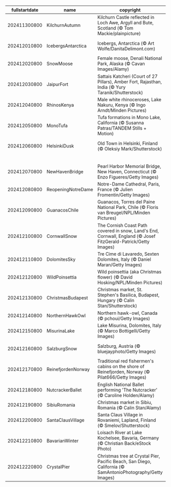 |fullstartdate|name|copyright|title|image|
|--|--|--|--|--|
202411300800|KilchurnAutumn|Kilchurn Castle reflected in Loch Awe, Argyll and Bute, Scotland (© Tom Mackie/plainpicture)|Reflecting Scotland's heritage|![](/en-US/2024/12/202411300800KilchurnAutumn.jpg)|
202412010800|IcebergsAntarctica|Icebergs, Antarctica (© Art Wolfe/DanitaDelimont.com)|Protecting the last great wilderness|![](/en-US/2024/12/202412010800IcebergsAntarctica.jpg)|
202412020800|SnowMoose|Female moose, Denali National Park, Alaska (© Cavan Images/Alamy)|A wild stare|![](/en-US/2024/12/202412020800SnowMoose.jpg)|
202412030800|JaipurFort|Sattais Katcheri (Court of 27 Pillars), Amber Fort, Rajasthan, India (© Yury Taranik/Shutterstock)|Pillars of the past|![](/en-US/2024/12/202412030800JaipurFort.jpg)|
202412040800|RhinosKenya|Male white rhinoceroses, Lake Nakuru, Kenya (© Ingo Arndt/Minden Pictures)|On the front line of extinction|![](/en-US/2024/12/202412040800RhinosKenya.jpg)|
202412050800|MonoTufa|Tufa formations in Mono Lake, California (© Susanna Patras/TANDEM Stills + Motion)|The rise of tufa|![](/en-US/2024/12/202412050800MonoTufa.jpg)|
202412060800|HelsinkiDusk|Old Town in Helsinki, Finland (© Oleksiy Mark/Shutterstock)|Happy birthday, Finland!|![](/en-US/2024/12/202412060800HelsinkiDusk.jpg)|
||||![](/en-US/2024/12/.jpg)|
202412070800|NewHavenBridge|Pearl Harbor Memorial Bridge, New Haven, Connecticut (© Enzo Figueres/Getty Images)|Remembering Pearl Harbor|![](/en-US/2024/12/202412070800NewHavenBridge.jpg)|
202412080800|ReopeningNotreDame|Notre-Dame Cathedral, Paris, France (© Julien Fromentin/Getty Images)|The comeback of Notre-Dame|![](/en-US/2024/12/202412080800ReopeningNotreDame.jpg)|
202412090800|GuanacosChile|Guanacos, Torres del Paine National Park, Chile (© Floris van Breugel/NPL/Minden Pictures)|Attitude and altitude|![](/en-US/2024/12/202412090800GuanacosChile.jpg)|
202412100800|CornwallSnow|The Cornish Coast Path covered in snow, Land's End, Cornwall, England (© Josef FitzGerald-Patrick/Getty Images)|The end? Not quite.|![](/en-US/2024/12/202412100800CornwallSnow.jpg)|
202412110800|DolomitesSky|Tre Cime di Lavaredo, Sexten Dolomites, Italy (© Daniel Maran/Getty Images)|The triumphant trio|![](/en-US/2024/12/202412110800DolomitesSky.jpg)|
202412120800|WildPoinsettia|Wild poinsettia (aka Christmas flower) (© David Hosking/NPL/Minden Pictures)|'Red-y' for the holidays|![](/en-US/2024/12/202412120800WildPoinsettia.jpg)|
202412130800|ChristmasBudapest|Christmas market, St. Stephen's Basilica, Budapest, Hungary (© Calin Stan/Shutterstock)|Advent at the basilica|![](/en-US/2024/12/202412130800ChristmasBudapest.jpg)|
202412140800|NorthernHawkOwl|Northern hawk-owl, Canada (© pchoui/Getty Images)|'Hoo' said that?|![](/en-US/2024/12/202412140800NorthernHawkOwl.jpg)|
202412150800|MisurinaLake|Lake Misurina, Dolomites, Italy (© Marco Bottigelli/Getty Images)|A lake of tears|![](/en-US/2024/12/202412150800MisurinaLake.jpg)|
202412160800|SalzburgSnow|Salzburg, Austria (© bluejayphoto/Getty Images)|Twinkling streets and icy peaks|![](/en-US/2024/12/202412160800SalzburgSnow.jpg)|
202412170800|ReinefjordenNorway|Traditional red fishermen's cabins on the shore of Reinefjorden, Norway (© Pilat666/Getty Images)|A shore to adore|![](/en-US/2024/12/202412170800ReinefjordenNorway.jpg)|
202412180800|NutcrackerBallet|English National Ballet performing 'The Nutcracker' (© Caroline Holden/Alamy)|Yule really love this ballet|![](/en-US/2024/12/202412180800NutcrackerBallet.jpg)|
202412190800|SibiuRomania|Christmas market in Sibiu, Romania (© Calin Stan/Alamy)|Twinkle town|![](/en-US/2024/12/202412190800SibiuRomania.jpg)|
202412200800|SantaClausVillage|Santa Claus Village in Rovaniemi, Lapland, Finland (© Smelov/Shutterstock)|He's coming to town...|![](/en-US/2024/12/202412200800SantaClausVillage.jpg)|
202412210800|BavarianWinter|Loisach River at Lake Kochelsee, Bavaria, Germany (© Christian Back/eStock Photo)|Midwinter wonderland|![](/en-US/2024/12/202412210800BavarianWinter.jpg)|
202412220800|CrystalPier|Christmas tree at Crystal Pier, Pacific Beach, San Diego, California (© SamAntonioPhotography/Getty Images)|Surf, sand, and Santa|![](/en-US/2024/12/202412220800CrystalPier.jpg)|
